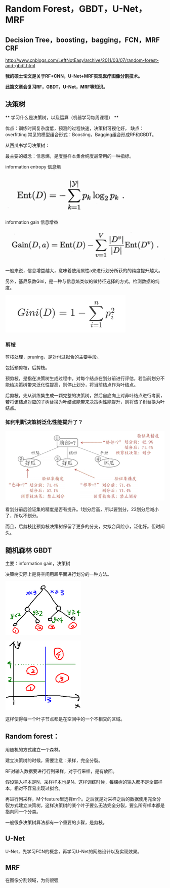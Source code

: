 Random Forest，GBDT，U-Net，MRF
=================================

Decision Tree，boosting，bagging，FCN，MRF CRF
----------------------------------

<http://www.cnblogs.com/LeftNotEasy/archive/2011/03/07/random-forest-and-gbdt.html>

**我的硕士论文是关于RF+CNN，U-Net+MRF实现医疗图像分割技术。**

**此篇文章会复习RF，GBDT，U-Net，MRF等知识。**

决策树 
----------------------------------
** 学习什么是决策树，以及运算（机器学习每周课程） **

优点：训练时间复杂度低，预测的过程快速，决策树可视化好，
缺点：overfitting
常见的模型组合形式：Boosting，Bagging组合形成RF和GBDT。

从西瓜书学习决策树：

最主要的概念：信息熵，是度量样本集合纯度最常用的一种指标。

information entropy 信息熵

![avatar](media/shang.png)

information gain 信息增益

![avatar](media/entropy2.png)

一般来说，信息增益越大，意味着使用属性a来进行划分所获的的纯度提升越大。

另外，基尼系数Gini，是一种与信息熵类似的做特征选择的方式。检测数据的纯度。

![avatar](media/gini.png)

### 剪枝
剪枝处理，pruning，是对付过拟合的主要手段。

包括预剪枝，后剪枝。

预剪枝，是指在决策树生成过程中，对每个结点在划分前进行评估，若当前划分不能给决策树带来泛化性提高，则停止划分，将当前结点作为叶结点。

后剪枝，先从训练集生成一颗完整的决策树，然后自底向上对非叶结点进行考察，若将该结点对应的子树替换为叶结点能带来决策树性能提升，则将该子树替换为叶结点。

### 如何判断决策树泛化性能提升了？

![avatar](media/jian.png)

看划分前后验证集的精度是否有提升。1划分后高，所以要划分，23划分后减小了，所以不划分。

而且，后剪枝比预剪枝决策树保留了更多的分支，欠拟合风险小，泛化好。但时间久。

随机森林 GBDT
----------------------------------

主要：information gain，决策树

决策树实际上是将空间用超平面进行划分的一种方法。

![avatar](media/dt1.png)

![avatar](media/dt2.png)

这样使得每一个叶子节点都是在空间中的一个不相交的区域。

Random forest：
----------------------------------

用随机的方式建立一个森林。

建立决策树的时候，需要注意：采样，完全分裂。

RF对输入数据要进行行列采样，对于行采样，是有放回。

假设输入样本是N，采样样本也是N。这样训练时候，每棵树的输入都不是全部样本，相对不容易出现过拟合。

再进行列采样，M个feature里选择m个。之后就是对采样之后的数据使用完全分裂方式建立决策树，这样决策树的某个叶子要么无法完全分裂，要么所有样本都是指向同一个分类。

一般很多决策树算法都有一个重要的步骤，是剪枝。 


U-Net
-----------------------------------
U-Net，先学习FCN的概念，再学习U-Net的网络设计以及实现效果。

MRF
----------------------------------
在图像分割领域，为何很强
